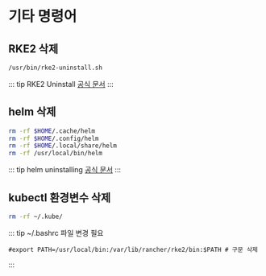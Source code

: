 # 기타 명령어
## RKE2 삭제
```bash
/usr/bin/rke2-uninstall.sh
```

::: tip
RKE2 Uninstall [공식 문서](https://docs.rke2.io/install/uninstall)
:::

## helm 삭제
```bash
rm -rf $HOME/.cache/helm
rm -rf $HOME/.config/helm
rm -rf $HOME/.local/share/helm
rm -rf /usr/local/bin/helm
```

::: tip
helm uninstalling [공식 문서](https://helm.sh/docs/faq/uninstalling/)
:::

## kubectl 환경변수 삭제
```bash
rm -rf ~/.kube/
```

::: tip
~/.bashrc 파일 변경 필요
```bashrc title=".bashrc"
#export PATH=/usr/local/bin:/var/lib/rancher/rke2/bin:$PATH # 구문 삭제
```
:::